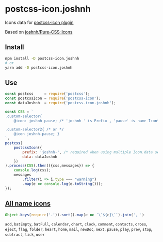 # postcss-icon.joshnh

Icons data for [postcss-icon plugin](https://github.com/retyui/postcss-icon)

Based on [joshnh/Pure-CSS-Icons](https://github.com/joshnh/Pure-CSS-Icons)

## Install
```bash
npm install -D postcss-icon.joshnh
# or
yarn add -D postcss-icon.joshnh
```

## Use
```js
const postcss     = require('postcss');
const postcssIcon = require('postcss-icon');
const dataJoshnh  = require('postcss-icon.joshnh');

const CSS = `
.custom-selector{
	@icon: joshnh-pause; /* 'joshnh-' is Prefix , 'pause' is name Icon*/ }

.custom-selector2{ /* or */
	@icon joshnh-pause; }
`;
postcss(
	postcssIcon({
		prefix: 'joshnh-', /* required when using multiple Icon.data sets */
		data: dataJoshnh
	})
).process(CSS).then(({css,messages}) => {
	console.log(css);
	messages
		.filter(i => i.type === "warning")
		.map(e => console.log(e.toString()));
});
```

## [All name icons](https://retyui.github.io/postcss-icon/joshnh/)

```js
Object.keys(require('.')).sort().map(e => `\`${e}\``).join(', ')
```
`add`, `batEmpty`, `batFull`, `calendar`, `chart`, `clock`, `comment`, `contacts`, `cross`, `eject`, `flag`, `folder`, `heart`, `home`, `mail`, `newDoc`, `next`, `pause`, `play`, `prev`, `stop`, `subtract`, `tick`, `user`

